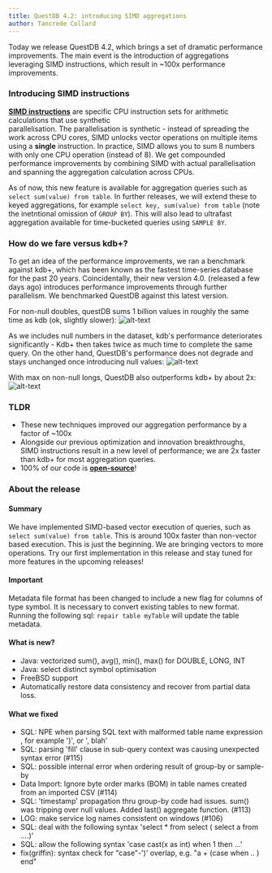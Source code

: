 ```yaml
---
title: QuestDB 4.2: introducing SIMD aggregations
author: Tancrede Collard
---
```


Today we release QuestDB 4.2, which brings a set of dramatic performance improvements. The main event is 
the introduction of aggregations leveraging SIMD instructions, which result in ~100x performance improvements.

### Introducing SIMD instructions
**[SIMD instructions](https://en.wikipedia.org/wiki/SIMD)** are specific CPU instruction sets for arithmetic calculations that use synthetic  
parallelisation. The parallelisation is synthetic - instead of spreading the work across CPU cores, 
SIMD unlocks vector operations on multiple items using a **single** instruction. 
In practice, SIMD allows you to sum 8 numbers with only one CPU operation (instead of 8).
We get compounded performance improvements by combining SIMD with actual parallelisation and spanning the aggregation calculation across CPUs.

As of now, this new feature is available for aggregation queries such as
```select sum(value) from table```. In further releases, we will extend these to keyed aggregations, for example
```select key, sum(value) from table``` (note the inetntional omission of `GROUP BY`). This will also lead to ultrafast 
aggregation available for time-bucketed queries using `SAMPLE BY`.

### How do we fare versus kdb+?
To get an idea of the performance improvements, we ran a benchmark against kdb+, which has been known as the fastest
 time-series database for the past 20 years. Coincidentally, their new version 4.0. (released a few days ago)
introduces performance improvements through further parallelism. We benchmarked QuestDB against this latest version. 

For non-null doubles, questDB sums 1 billion values in roughly the same time as kdb (ok, slightly slower):
![alt-text](assets/sum-not-null.png)

As we includes null numbers in the dataset, kdb's performance deteriorates significantly - Kdb+ then takes twice as much time to complete the same query. 
On the other hand, QuestDB's performance does not degrade and stays unchanged once introducing null values:
![alt-text](assets/sum-null.png)

With max on non-null longs, QuestDB also outperforms kdb+ by about 2x:
![alt-text](assets/max-not-null.png)

### TLDR
- These new techniques improved our aggregation performance by a factor of ~100x
- Alongside our previous optimization and innovation breakthroughs, SIMD instructions result in a new level of performance;  we are 2x faster than kdb+ for most aggregation queries.
- 100% of our code is **[open-source](https://github.com/questdb/questdb)**!


### About the release

#### Summary
We have implemented SIMD-based vector execution of queries, such as `select sum(value) from table`.
This is around 100x faster than non-vector based execution. This is just the beginning. We are bringing vectors to more operations.
Try our first implementation in this release and stay tuned for more features in the upcoming releases!

#### Important
Metadata file format has been changed to include a new flag for columns of type symbol. 
It is necessary to convert existing tables to new format. Running the following sql: `repair table myTable` will update the table metadata.

#### What is new?
- Java: vectorized sum(), avg(), min(), max() for DOUBLE, LONG, INT
- Java: select distinct symbol optimisation
- FreeBSD support
- Automatically restore data consistency and recover from partial data loss.

#### What we fixed
- SQL: NPE when parsing SQL text with malformed table name expression , for example ')', or ', blah'
- SQL: parsing 'fill' clause in sub-query context was causing unexpected syntax error (#115)
- SQL: possible internal error when ordering result of group-by or sample-by
- Data Import: Ignore byte order marks (BOM) in table names created from an imported CSV (#114)
- SQL: 'timestamp' propagation thru group-by code had issues. sum() was tripping over null values. Added last() aggregate function. (#113)
- LOG: make service log names consistent on windows (#106)
- SQL: deal with the following syntax 'select * from select ( select a from ....)'
- SQL: allow the following syntax 'case cast(x as int) when 1 then ...'
- fix(griffin): syntax check for "case"-')' overlap, e.g. "a + (case when .. ) end"
